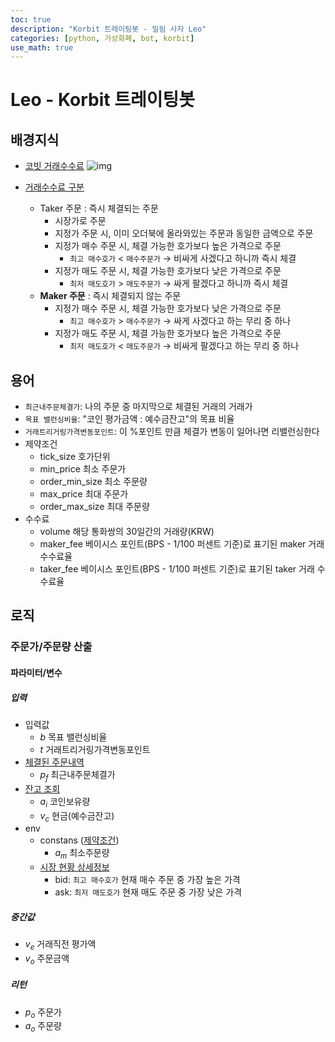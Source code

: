 ```yaml
---
toc: true
description: "Korbit 트레이팅봇 - 밀림 사자 Leo"
categories: [python, 가상화폐, bot, korbit]
use_math: true
---
```


# Leo - Korbit 트레이팅봇

## 배경지식

- [코빗 거래수수료](https://support.korbit.co.kr/customer/ko/portal/articles/2745022-거래-수수료-maker-taker-fee-는-어떻게-되나요-)
  ![img](https://support.korbit.co.kr/customer/portal/attachments/943949)

- [거래수수료 구분]([https://support.korbit.co.kr/customer/ko/portal/articles/2948345-%EA%B1%B0%EB%9E%98-%EC%88%98%EC%88%98%EB%A3%8C-%EA%B5%AC%EB%B6%84%EC%9D%80-%EC%96%B4%EB%96%BB%EA%B2%8C-%EB%90%98%EB%82%98%EC%9A%94-](https://support.korbit.co.kr/customer/ko/portal/articles/2948345-거래-수수료-구분은-어떻게-되나요-))
  - Taker 주문 : 즉시 체결되는 주문
       - 시장가로 주문
       - 지정가 주문 시, 이미 오더북에 올라와있는 주문과 동일한 금액으로 주문
       - 지정가 매수 주문 시, 체결 가능한 호가보다 높은 가격으로 주문
            - `최고 매수호가`  <  `매수주문가` → 비싸게 사겠다고 하니까 즉시 체결
       - 지정가 매도 주문 시, 체결 가능한 호가보다 낮은 가격으로 주문
            - `최저 매도호가` > `매도주문가`  → 싸게 팔겠다고 하니까 즉시 체결
  - **Maker 주문** : 즉시 체결되지 않는 주문
    - 지정가 매수 주문 시, 체결 가능한 호가보다 낮은 가격으로 주문
      - `최고 매수호가`  >  `매수주문가` → 싸게 사겠다고 하는 무리 중 하나
    - 지정가 매도 주문 시, 체결 가능한 호가보다 높은 가격으로 주문
      - `최저 매도호가` < `매도주문가`  → 비싸게 팔겠다고 하는 무리 중 하나

## 용어

- `최근내주문체결가`: 나의 주문 중 마지막으로 체결된 거래의 거래가
- `목표 밸런싱비율`:  "코인 평가금액 : 예수금잔고"의 목표 비율 
- `거래트리거링가격변동포인트`: 이 %포인트 만큼 체결가 변동이 일어나면 리밸런싱한다
- 제약조건
  - tick_size 호가단위
  - min_price 최소 주문가
  - order_min_size 최소 주문량
  - max_price 최대 주문가
  - order_max_size 최대 주문량
- 수수료
  - volume	해당 통화쌍의 30일간의 거래량(KRW)
  - maker_fee	베이시스 포인트(BPS - 1/100 퍼센트 기준)로 표기된 maker 거래 수수료율
  - taker_fee	베이시스 포인트(BPS - 1/100 퍼센트 기준)로 표기된 taker 거래 수수료율

## 로직

### 주문가/주문량 산출

#### 파라미터/변수

##### 입력
- 입력값
  - $b$   목표 밸런싱비율 
  - $t$   거래트리거링가격변동포인트
- [체결된 주문내역](https://apidocs.korbit.co.kr/ko/#3dc3ae9243)
  - $p_f$ 최근내주문체결가
- [잔고 조회](https://apidocs.korbit.co.kr/ko/#ac7d6b6a6f)
  - $a_i$ 코인보유량
  - $v_c$ 현금(예수금잔고) 
- env
  - constans ([제약조건](https://apidocs.korbit.co.kr/ko/#6c6b9f83e3))
    - $a_m$ 최소주문량
  - [시장 현황 상세정보](https://apidocs.korbit.co.kr/ko/#b5b542c8be)
    - bid: `최고 매수호가` 현재 매수 주문 중 가장 높은 가격 
    - ask: `최저 매도호가` 현재 매도 주문 중 가장 낮은 가격 

##### 중간값
- $v_e$ 거래직전 평가액
- $v_o$ 주문금액

##### 리턴
- $p_o$ 주문가
- $a_o$ 주문량


